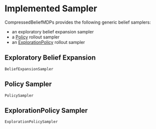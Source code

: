 # Implemented Sampler

CompressedBeliefMDPs provides the following generic belief samplers:
- an exploratory belief expansion sampler
- a [Policy](https://juliapomdp.github.io/POMDPs.jl/latest/api/#POMDPs.Policy) rollout sampler
- an [ExplorationPolicy](https://juliapomdp.github.io/POMDPs.jl/latest/POMDPTools/policies/#Exploration-Policies) rollout sampler

## Exploratory Belief Expansion

```@docs 
BeliefExpansionSampler
```

## Policy Sampler

```@docs 
PolicySampler
```

## ExplorationPolicy Sampler

```@docs 
ExplorationPolicySampler
```
